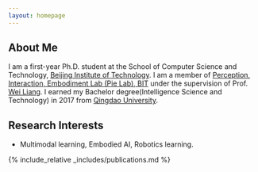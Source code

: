 ```yaml
---
layout: homepage
---
```


## About Me

I am a first-year Ph.D. student at the School of Computer Science and Technology, [Beijing Institute of Technology](https://bit.edu.cn). I am a member of [Perception, Interaction, Embodiment Lab (Pie Lab), BIT](http://pie-lab.cn/) under the supervision of Prof. [Wei Liang](https://cs.bit.edu.cn/szdw/jsml2/txjsygzznyjs2/8b9943e7a8984a65a3ba3c3e6b3b161b.htm). I earned my Bachelor degree(Intelligence Science and Technology) in 2017 from [Qingdao University](https://www.qdu.edu.cn/).

## Research Interests

- Multimodal learning, Embodied AI, Robotics learning.


<!-- ## News

- **[Feb. 2020]** Our paper about incremental learning is accepted to CVPR 2020.
- **[Feb. 2020]** We will host the ACM Multimedia Asia 2020 conference in Singapore!
- **[Sept. 2019]** Our paper about few-shot learning is accepted to NeurIPS 2019.
- **[Mar. 2019]** Our paper about few-shot learning is accepted to CVPR 2019. -->

{% include_relative _includes/publications.md %}



<!-- {% include_relative _includes/services.md %} -->

